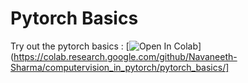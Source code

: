 # Pytorch Basics

Try out the pytorch basics : [![Open In Colab](https://colab.research.google.com/assets/colab-badge.svg)](https://colab.research.google.com/github/Navaneeth-Sharma/computervision_in_pytorch/pytorch_basics/]
